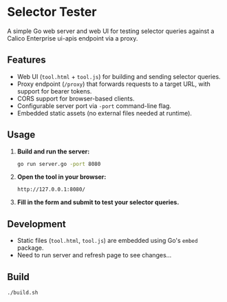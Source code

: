 # Selector Tester

A simple Go web server and web UI for testing selector queries against a Calico Enterprise ui-apis endpoint via a proxy.

## Features

- Web UI (`tool.html` + `tool.js`) for building and sending selector queries.
- Proxy endpoint (`/proxy`) that forwards requests to a target URL, with support for bearer tokens.
- CORS support for browser-based clients.
- Configurable server port via `-port` command-line flag.
- Embedded static assets (no external files needed at runtime).

## Usage

1. **Build and run the server:**
   ```sh
   go run server.go -port 8080
   ```

2. **Open the tool in your browser:**
   ```
   http://127.0.0.1:8080/
   ```

3. **Fill in the form and submit to test your selector queries.**

## Development

- Static files (`tool.html`, `tool.js`) are embedded using Go's `embed` package.
- Need to run server and refresh page to see changes...

## Build

```
./build.sh
```

